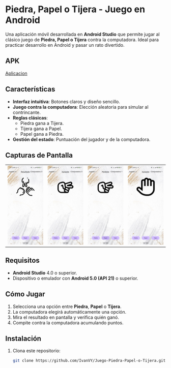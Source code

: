 # Piedra, Papel o Tijera - Juego en Android

Una aplicación móvil desarrollada en **Android Studio** que permite jugar al clásico juego de **Piedra, Papel o Tijera** contra la computadora. Ideal para practicar desarrollo en Android y pasar un rato divertido.

## APK
[Aplicacion](https://drive.google.com/file/d/1b7nhoBE44989UHbOVJGdTFlr4tNAG-fd/view?usp=sharing)

## Características

- **Interfaz intuitiva**: Botones claros y diseño sencillo.
- **Juego contra la computadora**: Elección aleatoria para simular al contrincante.
- **Reglas clásicas**:
  - Piedra gana a Tijera.
  - Tijera gana a Papel.
  - Papel gana a Piedra.
- **Gestión del estado**: Puntuación del jugador y de la computadora.

## Capturas de Pantalla
<table>
  <tr>
    <td><img src="captura/captura1.jpeg" width="200" /></td>
    <td><img src="captura/captura2.jpeg" width="200" /></td>
    <td><img src="captura/captura3.jpeg" width="200" /></td>
    <td><img src="captura/captura4.jpeg" width="200" /></td>
  </tr>
</table>

## Requisitos

- **Android Studio** 4.0 o superior.
- Dispositivo o emulador con **Android 5.0 (API 21)** o superior.

## Cómo Jugar

1. Selecciona una opción entre **Piedra**, **Papel** o **Tijera**.
2. La computadora elegirá automáticamente una opción.
3. Mira el resultado en pantalla y verifica quién ganó.
4. Compite contra la computadora acumulando puntos.

## Instalación

1. Clona este repositorio:
   ```bash
   git clone https://github.com/IvanVY/Juego-Piedra-Papel-o-Tijera.git

